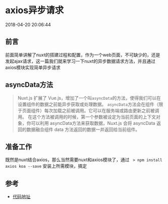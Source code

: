 # axios异步请求

2018-04-20 20:06:44

## 前言
前面简单讲解了nuxt的搭建过程和配置，作为一个web页面，不可缺少的，还是发起ajax请求，这一篇我们就来学习一下nuxt的异步数据请求方法，并且通过axios模块实现简单异步请求

## asyncData方法
>Nuxt.js 扩展了 Vue.js，增加了一个叫`asyncData`的方法，使得我们可以在设置组件的数据之前能异步获取或处理数据。
`asyncData`方法会在组件（限于页面组件）每次加载之前被调用。它可以在服务端或路由更新之前被调用。 在这个方法被调用的时候，第一个参数被设定为当前页面的上下文对象，你可以利用 asyncData方法来获取数据，Nuxt.js 会将 asyncData 返回的数据融合组件 data 方法返回的数据一并返回给当前组件。

## 准备工作
既然是nuxt结合axios，那么当然需要nuxt和axios模块了，通过
` > npm install axios koa --save`
安装上所需模块，搞定

## 参考
* <a target="_blank" href="https://github.com/710241969/my-nuxt-example/tree/master/nuxt-koa">代码地址</a>